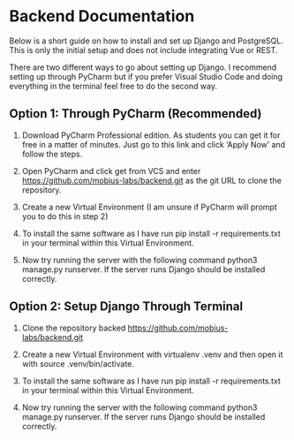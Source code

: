 # Backend Documentation
Below is a short guide on how to install and set up Django and PostgreSQL. This is only the initial setup and does not include integrating Vue or REST.

There are two different ways to go about setting up Django. I recommend setting up through PyCharm but if you prefer Visual Studio Code and doing everything in the terminal feel free to do the second way. 

## Option 1: Through PyCharm (Recommended)

1. Download PyCharm Professional edition. As students you can get it for free in a matter of minutes. Just go to this link  and click ‘Apply Now’ and follow the steps.

2. Open PyCharm and click get from VCS and enter https://github.com/mobius-labs/backend.git  as the git URL to clone the repository.

3. Create a new Virtual Environment (I am unsure if PyCharm will prompt you to do this in step 2)

4. To install the same software as I have run pip install -r requirements.txt in your terminal within this Virtual Environment. 

5. Now try running the server with the following command python3 manage.py runserver. If the server runs Django should be installed correctly.

## Option 2: Setup Django Through Terminal 

1. Clone the repository backed https://github.com/mobius-labs/backend.git 

2. Create a new Virtual Environment with virtualenv .venv  and then open it with source .venv/bin/activate.

3. To install the same software as I have run pip install -r requirements.txt in your terminal within this Virtual Environment. 

4. Now try running the server with the following command python3 manage.py runserver. If the server runs Django should be installed correctly.
